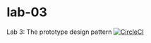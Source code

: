 # lab-03
Lab 3: The prototype design pattern
[![CircleCI](https://dl.circleci.com/status-badge/img/gh/AbdurahmanAlharbi/lab-03/tree/main.svg?style=svg)](https://dl.circleci.com/status-badge/redirect/gh/AbdurahmanAlharbi/lab-03/tree/main)
